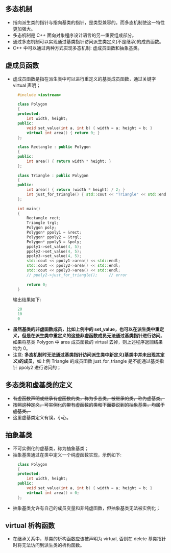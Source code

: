 
## 多态机制
- 指向派生类的指针与指向基类的指针，是类型兼容的。而多态机制使这一特性更加强大。
- 多态机制是 C++ 面向对象程序设计语言的另一重要组成部分。
- 通过多态机制可以实现通过基类指针访问派生类定义(不是继承)的成员函数。
- C++ 中可以通过两种方式实现多态机制: 虚成员函数和抽象基类。

## 虚成员函数
- 虚成员函数是指在派生类中可以进行重定义的基类成员函数，通过关键字 virtual 声明；
  ```c++
    #include <iostream>
    
    class Polygon
    {
    protected:
        int width, height;
    public:
        void set_value(int a, int b) { width = a; height = b; }
        virtual int area() { return 0; }
    };
    
    class Rectangle : public Polygon
    {
    public:
        int area() { return width * height; }
    };
    
    class Triangle : public Polygon
    {
    public:
        int area() { return (width * height) / 2; }
        int just_for_triangle() { std::cout << "Triangle" << std::endl; }
    };
    
    int main()
    {
        Rectangle rect;
        Triangle trgl;
        Polygon poly;
        Polygon* ppoly1 = &rect;
        Polygon* ppoly2 = &trgl;
        Polygon* ppoly3 = &poly;
        ppoly1->set_value(4, 5);
        ppoly2->set_value(4, 5);
        ppoly3->set_value(4, 5);
        std::cout << ppoly1->area() << std::endl;
        std::cout << ppoly2->area() << std::endl;
        std::cout << ppoly3->area() << std::endl;
        // ppoly2->just_for_triangle();     // error
        
        return 0;
    }
  ```
  输出结果如下:
  ```c++
    20
    10
    0
  ```
- **虽然基类的非虚函数成员，比如上例中的 set_value，也可以在派生类中重定义，但是在派生类中重定义的这些非虚函数成员无法通过基类指针进行访问**。如果将基类 Polygon 中 area 成员函数的 virtual 去掉，则上述程序返回结果均为 0。
- 注意: **多态机制时无法通过基类指针访问派生类中新定义(基类中并未出现其定义)的成员**，如上例 Triangle 的成员函数 just_for_triangle 是不能通过基类指针 ppoly2 进行访问的；

## 多态类和虚基类的定义
- ~~有虚函数声明或继承有虚函数的类，称为多态类。被继承的类，称为虚基类。~~
- ~~按照这种定义，可实例化的带有虚函数的类和下面要说到的抽象基类，均属于虚基类。~~
- 这里虚基类定义有误，小心。


## 抽象基类
- 不可实例化的虚基类，称为抽象基类；
- 抽象基类通过在类中定义一个纯虚函数实现，示例如下:
  ```c++
    class Polygon
    {
    protected:
        int width, height;
    public:
        void set_value(int a, int b) { width = a; height = b; }
        virtual int area() = 0;
    };
  ```
- 抽象基类允许有自己的成员变量和非纯虚函数，但抽象基类无法被实例化；

## virtual 析构函数
- 在继承关系中，基类的析构函数应该被声明为 virtual, 否则在 delete 基类指针时将无法访问到派生类的析构函数。
